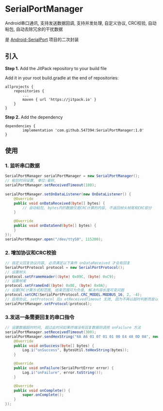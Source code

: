 # SerialPortManager
Android串口通讯, 支持发送数据回调, 支持并发处理, 自定义协议, CRC校验, 自动粘包, 自动去除冗余的干扰数据

是 [Android-SerialPort](https://github.com/Geek8ug/Android-SerialPort) 项目的二次封装

## 引入

**Step 1.** Add the JitPack repository to your build file

Add it in your root build.gradle at the end of repositories:


	allprojects {
		repositories {
			...
			maven { url 'https://jitpack.io' }
		}
	}


**Step 2.** Add the dependency


	dependencies {
	        implementation 'com.github.547394:SerialPortManager:1.0'
	}


## 使用

### 1. 监听串口数据
```java
SerialPortManager serialPortManager = new SerialPortManager();
// 粘包时间设置, 单位:毫秒,
serialPortManager.setReceivedTimeout(100);
        
serialPortManager.setOnDataListener(new OnDataListener() {
    @Override
    public void onDataReceived(byte[] bytes) {
        // 自动粘包, bytes内的数据仅是CRC计算的内容, 不返回帧头帧尾和CRC部分
    }

    @Override
    public void onDataSend(byte[] bytes) {
    }
});
serialPortManager.open("/dev/ttyS0", 115200);

```

### 2. 增加协议和CRC校验
```java
// 自定义回复协议内容, 必须满足以下条件 onDataReceived 才会有回复
SerialPortProtocol protocol = new SerialPortProtocol();
// 设置帧头
protocol.setFrameHeader((byte) 0x09C, (byte) 0xC9);
// 设置帧尾
protocol.setFrameEnd((byte) 0x0E, (byte) 0x0A);
// 设置CRC计算方式和范围, 结束范围可为负值, 解决内容长度可变问题
protocol.setCRC(SerialPortProtocol.CRC_MODEL.MODBUS_16, 2, -4);
// 启用协议, setProtocol 后s etReceivedTimeout 无效, 因为不再以超时判断而是以协议判断
serialPortManager.setProtocol(protocol);
```

### 3.发送一条需要回复的串口指令
```java
// 设置数据超时时间, 超过此时间如果终端没有回复数据则调用 onFailure 方法
serialPortManager.setReceivedTimeout(300);
serialPortManager.sendHexString("6A A6 01 07 01 01 00 E4 48 0D 0A", new OnReportListener() {
    @Override
    public void onSuccess(byte[] bytes) {
        Log.i("onSuccess", BytesUtil.toHexString(bytes));
    }

    @Override
    public void onFailure(SerialPortError error) {
        Log.i("onFailure", error.toString());
    }

    @Override
    public void onComplete() {
        super.onComplete();
    }
});
```

